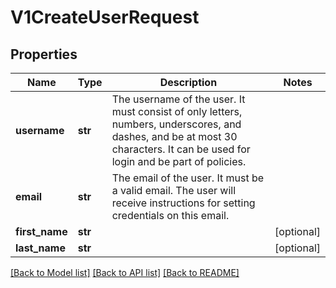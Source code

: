 # V1CreateUserRequest

## Properties
Name | Type | Description | Notes
------------ | ------------- | ------------- | -------------
**username** | **str** | The username of the user. It must consist of only letters, numbers, underscores, and dashes, and be at most 30 characters. It can be used for login and be part of policies. | 
**email** | **str** | The email of the user. It must be a valid email. The user will receive instructions for setting credentials on this email. | 
**first_name** | **str** |  | [optional] 
**last_name** | **str** |  | [optional] 

[[Back to Model list]](../README.md#documentation-for-models) [[Back to API list]](../README.md#documentation-for-api-endpoints) [[Back to README]](../README.md)


